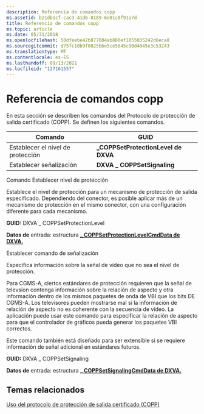 ```yaml
---
description: Referencia de comandos copp
ms.assetid: b21db1cf-cac3-41d6-8189-6e01c8f91a7d
title: Referencia de comandos copp
ms.topic: article
ms.date: 05/31/2018
ms.openlocfilehash: 50dfeebe42b877604ab880ef1855035242d6eca8
ms.sourcegitcommit: d75fc10b9f0825bbe5ce5045c90d4045e3c53243
ms.translationtype: MT
ms.contentlocale: es-ES
ms.lasthandoff: 09/13/2021
ms.locfileid: "127161557"
---
```

# <a name="copp-command-reference"></a>Referencia de comandos copp

En esta sección se describen los comandos del Protocolo de protección de salida certificado (COPP). Se definen los siguientes comandos.



| Comando              | GUID                             |
|----------------------|----------------------------------|
| Establecer el nivel de protección | **\_COPPSetProtectionLevel de DXVA** |
| Establecer señalización        | **DXVA \_ COPPSetSignaling**       |



 

Comando Establecer nivel de protección

Establece el nivel de protección para un mecanismo de protección de salida especificado. Dependiendo del conector, es posible aplicar más de un mecanismo de protección en el mismo conector, con una configuración diferente para cada mecanismo.

**GUID:** DXVA \_ COPPSetProtectionLevel

**Datos de** entrada: estructura [**\_ COPPSetProtectionLevelCmdData de DXVA.**](/windows/desktop/api/dxva9typ/ns-dxva9typ-dxva_coppsetprotectionlevelcmddata)

Establecer comando de señalización

Especifica información sobre la señal de vídeo que no sea el nivel de protección.

Para CGMS-A, ciertos estándares de protección requieren que la señal de televsion contenga información sobre la relación de aspecto y otra información dentro de los mismos paquetes de onda de VBI que los bits DE CGMS-A. Los televisores pueden mostrarse mal si la información de relación de aspecto no es coherente con la secuencia de vídeo. La aplicación puede usar este comando para especificar la relación de aspecto para que el controlador de gráficos pueda generar los paquetes VBI correctos.

Este comando también está diseñado para ser extensible si se requiere información de señal adicional en estándares futuros.

**GUID:** DXVA \_ COPPSetSignaling

**Datos de** entrada: estructura [**\_ COPPSetSignalingCmdData de DXVA.**](/windows/desktop/api/dxva9typ/ns-dxva9typ-dxva_coppsetsignalingcmddata)

## <a name="related-topics"></a>Temas relacionados

<dl> <dt>

[Uso del protocolo de protección de salida certificado (COPP)](using-certified-output-protection-protocol--copp.md)
</dt> </dl>

 

 



